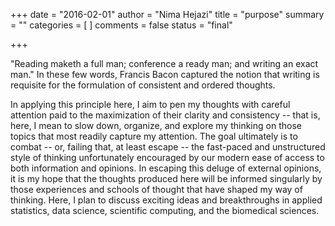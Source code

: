 +++
date = "2016-02-01"
author = "Nima Hejazi"
title = "purpose"
summary = ""
categories = [ ]
comments = false
status = "final"

+++

"Reading maketh a full man; conference a ready man; and writing an exact man."
In these few words, Francis Bacon captured the notion that writing is requisite 
for the formulation of consistent and ordered thoughts.

In applying this principle here, I aim to pen my thoughts with careful attention
paid to the maximization of their clarity and consistency -- that is, here, I
mean to slow down, organize, and explore my thinking on those topics that most
readily capture my attention. The goal ultimately is to combat -- or, failing
that, at least escape -- the fast-paced and unstructured style of thinking
unfortunately encouraged by our modern ease of access to both information and
opinions. In escaping this deluge of external opinions, it is my hope that the
thoughts produced here will be informed singularly by those experiences and
schools of thought that have shaped my way of thinking. Here, I plan to discuss
exciting ideas and breakthroughs in applied statistics, data science, scientific
computing, and the biomedical sciences.
